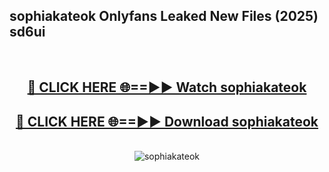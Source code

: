 <h2>sophiakateok Onlyfans Leaked New Files (2025) sd6ui</h2>
<br>
<div align="center">
<h2><a href="https://mediafiles.top/sophiakateok&ref=git" rel="nofollow">🔴 CLICK HERE 🌐==►► Watch sophiakateok</a></h2>
<h2><a href="https://mediafiles.top/sophiakateok&ref=git" rel="nofollow">🔴 CLICK HERE 🌐==►► Download sophiakateok</a></h2>
<br>
<a href="https://mediafiles.top/sophiakateok&ref=git" rel="nofollow" data-target="animated-image.originalLink"><img src="https://i.ibb.co.com/xMMVF88/686577567.gif" alt="sophiakateok" style="max-width: 100%; display: inline-block;" data-target="animated-image.originalImage"></a>
</div>
<br>
<br>